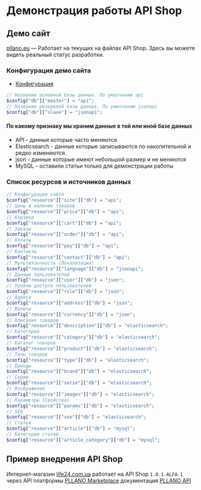 # Демонстрация работы API Shop

## Демо сайт
[pllano.eu](https://pllano.eu/) — Работает на текущих на файлах API Shop. Здесь вы можете видеть реальный статус разработки.

### Конфигурация демо сайта
- [Конфигурация](https://github.com/pllano/api-shop/blob/master/app/config/settings.php)
```php
// Название основной базы данных. По умолчанию api
$config["db"]["master"] = "api";
// Название резервной базы данных. По умолчанию jsonapi
$config["db"]["slave"] = "jsonapi";
```
#### По какому признаку мы храним данные в той или иной базе данных
- API - данные которые часто меняются
- Elasticsearch - данные которые записываются по накопительной и редко изменяются.
- json - данные которые имеют небольшой размер и не меняются
- MySQL - оставили статьи только для демонстрации работы

### Список ресурсов и источников данных
```php
// Конфигурация сайта
$config["resource"]["site"]["db"] = "api";
// Цены и наличие товаров
$config["resource"]["price"]["db"] = "api";
// Корзина
$config["resource"]["cart"]["db"] = "api";
// Заказы
$config["resource"]["order"]["db"] = "api";
// Оплаты
$config["resource"]["pay"]["db"] = "api";
// Контакты
$config["resource"]["contact"]["db"] = "api";
// Мультиязычность (Локализация)
$config["resource"]["language"]["db"] = "jsonapi";
// Данные пользователей
$config["resource"]["user"]["db"] = "json";
// Уровни доступа пользователей
$config["resource"]["role"]["db"] = "json";
// Адреса
$config["resource"]["address"]["db"] = "json";
// Валюты
$config["resource"]["currency"]["db"] = "json";
// Описания товаров
$config["resource"]["description"]["db"] = "elasticsearch";
// Категории
$config["resource"]["category"]["db"] = "elasticsearch";
// Каталог товаров
$config["resource"]["product"]["db"] = "elasticsearch";
// Типы товаров
$config["resource"]["type"]["db"] = "elasticsearch";
// Бренды
$config["resource"]["brand"]["db"] = "elasticsearch";
// Серии
$config["resource"]["serie"]["db"] = "elasticsearch";
// Изображения
$config["resource"]["images"]["db"] = "elasticsearch";
// Параметры (Свойства)
$config["resource"]["params"]["db"] = "elasticsearch";
// SEO
$config["resource"]["seo"]["db"] = "elasticsearch";
// Статьи
$config["resource"]["article"]["db"] = "mysql";
// Категории статей
$config["resource"]["article_category"]["db"] = "mysql";
```
## Пример внедрения API Shop
Интернет-магазин [life24.com.ua](https://life24.com.ua/) работает на API Shop `1.0.1-ALFA-1` через API платформы [PLLANO Marketplace](https://pllano.com/) документация [PLLANO API](https://github.com/pllano/pllano-api)
